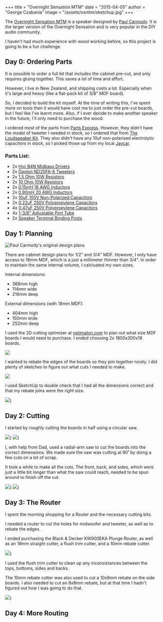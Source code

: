+++
title = "Overnight Sensation MTM"
date = "2015-04-05"
author = "George Czabania"
image = "/assets/osmtm/sketchup.jpg"
+++


The [Overnight Sensation
MTM](https://sites.google.com/site/undefinition/overnightsensationmtm) is a
speaker designed by [Paul
Carmody](https://sites.google.com/site/undefinition/). It is the larger version
of the Overnight Sensation and is very popular in the DIY audio community.

I haven't had much experience with wood working before, so this project is
going to be a fun challenge.

## Day 0: Ordering Parts

It is possible to order a full kit that includes the cabinet pre-cut, and only
requires gluing together. This saves a lot of time and effort.

However, I live in New Zealand, and shipping costs a lot. Especially when it's
large and heavy (like a flat-pack kit of 3/8" MDF board).

So, I decided to build the kit myself. At the time of writing this, I've
spent more on tools then it would have cost me to just order the pre-cut
boards, but I feel like I've learnt more. Also, if I ever decide to make
another speaker in the future, I'll only need to purchase the wood.

I ordered most of the parts from [Parts Express](http://www.parts-express.com).
However, they didn't have the model of tweeter I needed in stock, so I ordered
that from [The Loudspeaker
Kit](http://www.theloudspeakerkit.com/dayton-audio-nd20fa-6-3-4-neodymium-dome-tweeter).
They also didn't have any 10uf non-polarised electrolytic capacitors in stock,
so I picked those up from my local [Jaycar](http://www.jaycar.co.nz/p/RY6908).

### Parts List:

- 2x [Hivi B4N Midbass Drivers](https://www.parts-express.com/--297-429)
- 2x [Dayton ND20FA-6 Tweeters](https://www.parts-express.com/--275-030)
- 2x [1.5 Ohm 10W Resistors](https://www.parts-express.com/--004-1.5)
- 2x [10 Ohm 10W Resistors](https://www.parts-express.com/--004-10)
- 2x [0.15mH 18 AWG Inductors](https://www.parts-express.com/--255-246)
- 2x [0.90mH 20 AWG Inductors](https://www.parts-express.com/--255-022)
- 2x [10uF 100V Non-Polarized Capacitors](https://www.parts-express.com/--027-340)
- 2x [0.22uF 250V Polypropylene Capacitors](https://www.parts-express.com/--027-402)
- 4x [0.47uF 250V Polypropylene Capacitors](https://www.parts-express.com/--027-422)
- 4x [1-3/8" Adjustable Port Tube](https://www.parts-express.com/--260-388)
- 2x [Speaker Terminal Binding Posts](https://www.parts-express.com/--260-303)

## Day 1: Planning

![Paul Carmody's original design plans](/assets/osmtm/plans.jpg)

There are cabinet design plans for 1/2" and 3/4" MDF. However, I only have
access to 18mm MDF, which is a just a millimeter thinner than 3/4". In order to
maintain the same internal volume, I calcluated my own sizes.

Internal dimensions:

- 368mm high
- 114mm wide
- 216mm deep

External dimensions (with 18mm MDF):

- 404mm high
- 150mm wide
- 252mm deep

I used the 2D cutting optimizer at
[optimalon.com](http://optimalon.com/online_cut_optimizer.htm) to plan out what size MDF
boards I would need to purchase. I ended choosing 2x 1800x300x18 boards.

![](/assets/osmtm/cuts.jpg)

I wanted to rebate the edges of the boards so they join together nicely. I did
plenty of sketches to figure out what cuts I needed to make.

[![](/assets/osmtm/planning-1.jpg)](/assets/osmtm/full/planning-1.jpg)

I used SketchUp to double check that I had all the dimensions correct and that
my rebate joins were the right size.

[![](/assets/osmtm/sketchup.jpg)](/assets/osmtm/full/sketchup.jpg))

## Day 2: Cutting

I started by roughly cutting the boards in half using a circular saw.

[![](/assets/osmtm/cutting-1.jpg)](/assets/osmtm/full/cutting-1.jpg))
[![](/assets/osmtm/cutting-2.jpg)](/assets/osmtm/full/cutting-2.jpg))

I, with help from Dad, used a radial-arm saw to cut the boards into the correct
dimensions. We made sure the saw was cutting at 90˚ by doing a few cuts on a
bit of scrap.

It took a while to make all the cuts. The front, back, and sides, which were
just a little bit longer than what the saw could reach, needed to be spun
around to finish off the cut.

[![](/assets/osmtm/cutting-3.jpg)](/assets/osmtm/full/cutting-3.jpg))
[![](/assets/osmtm/cutting-4.jpg)](/assets/osmtm/full/cutting-4.jpg))

## Day 3: The Router

I spent the morning shopping for a Router and the necessary cutting bits.

I needed a router to cut the holes for midwoofer and tweeter, as well as to
rebate the edges.

I ended purchasing the Black & Decker KW900EKA Plunge Router, as well as an
18mm straight cutter, a flush trim cutter, and a 10mm rebate cutter.

[![](/assets/osmtm/router-2.jpg)](/assets/osmtm/full/router-2.jpg))

I used the flush trim cutter to clean up any inconsistances between the tops,
bottoms, sides and backs.

The 10mm rebate cutter was also used to cut a 10x8mm rebate on the side boards.
I also needed to cut an 8x8mm rebate, but at that time I hadn't figured out how
I was going to do that.

[![](/assets/osmtm/router-1.jpg)](/assets/osmtm/full/router-1.jpg))

## Day 4: More Routing
